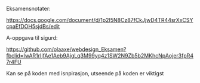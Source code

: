 Eksamensnotater:

https://docs.google.com/document/d/1p2I5N8Cz87fCkJjwD4TR44srXxCSYcpaEfDOH5sjdBs/edit

A-oppgava til sigurd:

https://github.com/olaaxe/webdesign_Eksamen?fbclid=IwAR1rIjfAe1Aeb9AjgLq3M99yq4z1SW2N9Zb5b2MKhcNpAojer3fpR47r4FU

Kan se på koden med isnpirasjon, utseende på koden er viktigst